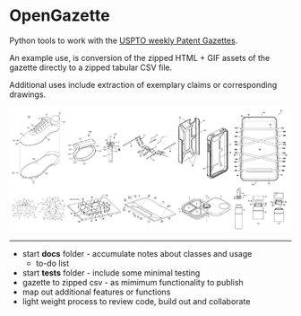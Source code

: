 # OpenGazette

Python tools to work with the [USPTO weekly Patent Gazettes](https://developer.uspto.gov/product/patent-official-gazettes-listing).

An example use, is conversion of the zipped HTML + GIF assets of the gazette directly to a zipped tabular CSV file.

Additional uses include extraction of exemplary claims or corresponding drawings.

<img src="docs/images/2408-open_gazette-get_gifs-01.jpg" width=500px>

---

* start **docs** folder - accumulate notes about classes and usage
  * to-do list 
* start **tests** folder - include some minimal testing
* gazette to zipped csv - as mimimum functionality to publish
* map out additional features or functions
* light weight process to review code, build out and collaborate


